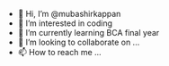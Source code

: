- 👋 Hi, I’m @mubashirkappan
- 👀 I’m interested in coding
- 🌱 I’m currently learning BCA final year
- 💞️ I’m looking to collaborate on ...
- 📫 How to reach me ...

<!---
mubashirkappan/mubashirkappan is a ✨ special ✨ repository because its `README.md` (this file) appears on your GitHub profile.
You can click the Preview link to take a look at your changes.
--->
